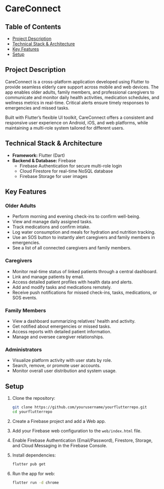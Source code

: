 
# CareConnect 

## Table of Contents
- [Project Description](#project-description)
- [Technical Stack & Architecture](#technical-stack--architecture)
- [Key Features](#key-features)
- [Setup](#setup)

## Project Description

CareConnect is a cross-platform application developed using Flutter to provide seamless elderly care support across mobile and web devices. The app enables older adults, family members, and professional caregivers to communicate and monitor daily health activities, medication schedules, and wellness metrics in real-time. Critical alerts ensure timely responses to emergencies and missed tasks.

Built with Flutter’s flexible UI toolkit, CareConnect offers a consistent and responsive user experience on Android, iOS, and web platforms, while maintaining a multi-role system tailored for different users.


## Technical Stack & Architecture

- **Framework:** Flutter (Dart)
- **Backend & Database:** Firebase
  - Firebase Authentication for secure multi-role login
  - Cloud Firestore for real-time NoSQL database
  - Firebase Storage for user images

## Key Features

### Older Adults
- Perform morning and evening check-ins to confirm well-being.
- View and manage daily assigned tasks.
- Track medications and confirm intake.
- Log water consumption and meals for hydration and nutrition tracking.
- Use an SOS button to instantly alert caregivers and family members in emergencies.
- See a list of all connected caregivers and family members.

### Caregivers
- Monitor real-time status of linked patients through a central dashboard.
- Link and manage patients by email.
- Access detailed patient profiles with health data and alerts.
- Add and modify tasks and medications remotely.
- Receive push notifications for missed check-ins, tasks, medications, or SOS events.

### Family Members
- View a dashboard summarizing relatives’ health and activity.
- Get notified about emergencies or missed tasks.
- Access reports with detailed patient information.
- Manage and oversee caregiver relationships.

### Administrators
- Visualize platform activity with user stats by role.
- Search, remove, or promote user accounts.
- Monitor overall user distribution and system usage.


## Setup

1. Clone the repository:

    ```bash
    git clone https://github.com/yourusername/yourflutterrepo.git
    cd yourflutterrepo
    ```

2. Create a Firebase project and add a Web app.

3. Add your Firebase web configuration to the `web/index.html` file.

4. Enable Firebase Authentication (Email/Password), Firestore, Storage, and Cloud Messaging in the Firebase Console.

5. Install dependencies:

    ```bash
    flutter pub get
    ```

6. Run the app for web:

    ```bash
    flutter run -d chrome
    ```
